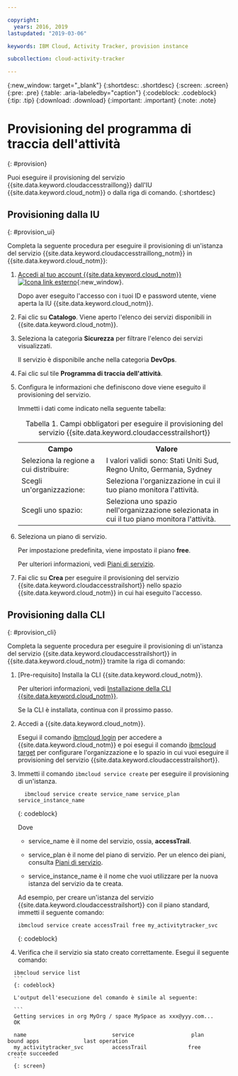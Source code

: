```yaml
---

copyright:
  years: 2016, 2019
lastupdated: "2019-03-06"

keywords: IBM Cloud, Activity Tracker, provision instance

subcollection: cloud-activity-tracker

---
```


{:new_window: target="_blank"}
{:shortdesc: .shortdesc}
{:screen: .screen}
{:pre: .pre}
{:table: .aria-labeledby="caption"}
{:codeblock: .codeblock}
{:tip: .tip}
{:download: .download}
{:important: .important}
{:note: .note}



# Provisioning del programma di traccia dell'attività
{: #provision}

Puoi eseguire il provisioning del servizio {{site.data.keyword.cloudaccesstraillong}} dall'IU {{site.data.keyword.cloud_notm}} o dalla riga di comando.
{:shortdesc}


## Provisioning dalla IU
{: #provision_ui}

Completa la seguente procedura per eseguire il provisioning di un'istanza del servizio {{site.data.keyword.cloudaccesstraillong_notm}} in {{site.data.keyword.cloud_notm}}:

1. [Accedi al tuo account {{site.data.keyword.cloud_notm}} ![Icona link esterno](../../icons/launch-glyph.svg "Icona link esterno")](https://cloud.ibm.com/login){:new_window}.
    
	Dopo aver eseguito l'accesso con i tuoi ID e password utente, viene aperta la IU {{site.data.keyword.cloud_notm}}.

2. Fai clic su **Catalogo**. Viene aperto l'elenco dei servizi disponibili in {{site.data.keyword.cloud_notm}}.

3. Seleziona la categoria **Sicurezza** per filtrare l'elenco dei servizi visualizzati.

    Il servizio è disponibile anche nella categoria **DevOps**.

4. Fai clic sul tile **Programma di traccia dell'attività**.

5. Configura le informazioni che definiscono dove viene eseguito il provisioning del servizio. 

    Immetti i dati come indicato nella seguente tabella: 

    <table>
	  <caption>Tabella 1. Campi obbligatori per eseguire il provisioning del servizio {{site.data.keyword.cloudaccesstrailshort}}</caption>
	  <tr>
	    <th>Campo</th>
		<th>Valore</th>
	  </tr>
	  <tr>
	    <td>Seleziona la regione a cui distribuire:</td>
		<td>I valori validi sono: Stati Uniti Sud, Regno Unito, Germania, Sydney</td>
	  </tr>
	  <tr>
	    <td>Scegli un'organizzazione:</td>
		<td>Seleziona l'organizzazione in cui il tuo piano monitora l'attività.</td>
	  </tr>
	  <tr>
	    <td>Scegli uno spazio:</td>
		<td>Seleziona uno spazio nell'organizzazione selezionata in cui il tuo piano monitora l'attività.</td>
	  </tr>
	</table>

6. Seleziona un piano di servizio. 

    Per impostazione predefinita, viene impostato il piano **free**.

    Per ulteriori informazioni, vedi [Piani di servizio](/docs/services/cloud-activity-tracker/how-to?topic=cloud-activity-tracker-change_plan#change_plan).
	
7. Fai clic su **Crea** per eseguire il provisioning del servizio {{site.data.keyword.cloudaccesstrailshort}} nello spazio
{{site.data.keyword.cloud_notm}} in cui hai eseguito l'accesso.
  
 

## Provisioning dalla CLI
{: #provision_cli}

Completa la seguente procedura per eseguire il provisioning di un'istanza del servizio {{site.data.keyword.cloudaccesstrailshort}}
in {{site.data.keyword.cloud_notm}} tramite la riga di comando:

1. [Pre-requisito] Installa la CLI {{site.data.keyword.cloud_notm}}.

   Per ulteriori informazioni, vedi [Installazione della CLI {{site.data.keyword.cloud_notm}}](/docs/cli?topic=cloud-cli-ibmcloud-cli#ibmcloud-cli).
   
   Se la CLI è installata, continua con il prossimo passo.
    
2. Accedi a {{site.data.keyword.cloud_notm}}. 

    Esegui il comando [ibmcloud login](/docs/cli/reference/ibmcloud?topic=cloud-cli-ibmcloud_cli#ibmcloud_login) per accedere a {{site.data.keyword.cloud_notm}} e poi esegui il comando [ibmcloud target](/docs/cli/reference/ibmcloud?topic=cloud-cli-ibmcloud_cli#ibmcloud_target) per configurare l'organizzazione e lo spazio in cui vuoi eseguire il provisioning del servizio {{site.data.keyword.cloudaccesstrailshort}}.
	
3. Immetti il comando `ibmcloud service create` per eseguire il provisioning di un'istanza.

    ```
	  ibmcloud service create service_name service_plan service_instance_name
    ```
	  {: codeblock}
	
	  Dove
	
	  * service_name è il nome del servizio, ossia, **accessTrail**.

	  * service_plan è il nome del piano di servizio. Per un elenco dei piani, consulta [Piani di servizio](/docs/services/cloud-activity-tracker/how-to?topic=cloud-activity-tracker-change_plan#change_plan).

	  * service_instance_name è il nome che vuoi utilizzare per la nuova istanza del servizio da te creata.

	  Ad esempio, per creare un'istanza del servizio {{site.data.keyword.cloudaccesstrailshort}} con il piano standard, immetti il seguente comando:
	
	  ```
	  ibmcloud service create accessTrail free my_activitytracker_svc
	  ```
	  {: codeblock}
	
4. Verifica che il servizio sia stato creato correttamente. Esegui il seguente comando:

  ```	
	ibmcloud service list
	```
	{: codeblock}
	
	L'output dell'esecuzione del comando è simile al seguente:
	
	```
    Getting services in org MyOrg / space MySpace as xxx@yyy.com...
    OK
    
    name                           service                  plan                   bound apps              last operation
    my_activitytracker_svc         accessTrail             free                                            create succeeded
	```
	{: screen}

	




